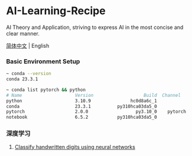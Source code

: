 # AI-Learning-Recipe

AI Theory and Application, striving to express AI in the most concise and clear manner.

[简体中文](README_CN.md) | English

### Basic Environment Setup

```bash
~ conda --version
conda 23.3.1

~ conda list pytorch && python
# Name                    Version                   Build  Channel
python                    3.10.9               hc0d8a6c_1
conda                     23.3.1          py310hca03da5_0
pytorch                   2.0.0                  py3.10_0    pytorch
notebook                  6.5.2           py310hca03da5_0
```
### 深度学习

1. [Classify handwritten digits using neural networks](/case/en/1.handwritten_digit_classification.ipynb)

